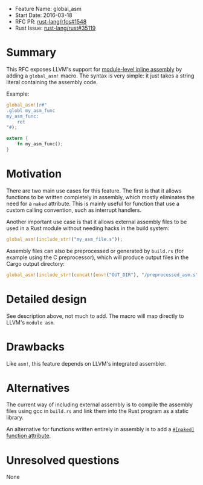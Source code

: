- Feature Name: global_asm
- Start Date: 2016-03-18
- RFC PR: [rust-lang/rfcs#1548](https://github.com/rust-lang/rfcs/pull/1548)
- Rust Issue: [rust-lang/rust#35119](https://github.com/rust-lang/rust/issues/35119)

# Summary
[summary]: #summary

This RFC exposes LLVM's support for [module-level inline assembly](http://llvm.org/docs/LangRef.html#module-level-inline-assembly) by adding a `global_asm!` macro. The syntax is very simple: it just takes a string literal containing the assembly code.

Example:
```rust
global_asm!(r#"
.globl my_asm_func
my_asm_func:
    ret
"#);

extern {
    fn my_asm_func();
}
```

# Motivation
[motivation]: #motivation

There are two main use cases for this feature. The first is that it allows functions to be written completely in assembly, which mostly eliminates the need for a `naked` attribute. This is mainly useful for function that use a custom calling convention, such as interrupt handlers.

Another important use case is that it allows external assembly files to be used in a Rust module without needing hacks in the build system:

```rust
global_asm!(include_str!("my_asm_file.s"));
```

Assembly files can also be preprocessed or generated by `build.rs` (for example using the C preprocessor), which will produce output files in the Cargo output directory:

```rust
global_asm!(include_str!(concat!(env!("OUT_DIR"), "/preprocessed_asm.s")));
```

# Detailed design
[design]: #detailed-design

See description above, not much to add. The macro will map directly to LLVM's `module asm`.

# Drawbacks
[drawbacks]: #drawbacks

Like `asm!`, this feature depends on LLVM's integrated assembler.

# Alternatives
[alternatives]: #alternatives

The current way of including external assembly is to compile the assembly files using gcc in `build.rs` and link them into the Rust program as a static library.

An alternative for functions written entirely in assembly is to add a [`#[naked]` function attribute](https://github.com/rust-lang/rfcs/pull/1201).

# Unresolved questions
[unresolved]: #unresolved-questions

None
